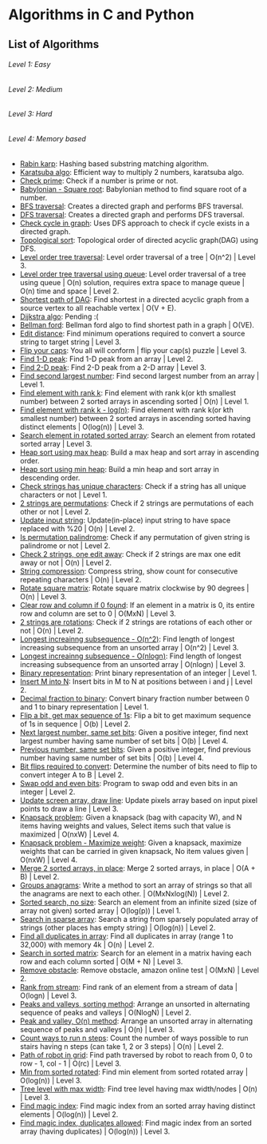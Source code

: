 # Algorithms in C and Python

## List of Algorithms

###### Level 1: Easy
###### Level 2: Medium
###### Level 3: Hard
###### Level 4: Memory based

- [Rabin karp](rabin_karp.c): Hashing based substring matching algorithm.
- [Karatsuba algo](karatsuba.py): Efficient way to multiply 2 numbers, karatsuba algo.
- [Check prime](is_prime.go): Check if a number is prime or not.
- [Babylonian - Square root](babylonian_square_root.go): Babylonian method to find square root of a number.
- [BFS traversal](bfs.py): Creates a directed graph and performs BFS traversal.
- [DFS traversal](dfs.py): Creates a directed graph and performs DFS traversal.
- [Check cycle in graph](cycle_in_graph.py): Uses DFS approach to check if cycle exists in a directed graph.
- [Topological sort](topological_sort.py): Topological order of directed acyclic graph(DAG) using DFS.
- [Level order tree traversal](level_order_tree_traversal.c): Level order traversal of a tree | O(n^2) | Level 3.
- [Level order tree traversal using queue](level_order_tree_traversal_using_queue.c): Level order traversal of a tree using queue | O(n) solution, requires extra space to manage queue | O(n) time and space | Level 2.
- [Shortest path of DAG](shortest_path_for_DAG.py): Find shortest in a directed acyclic graph from a source vertex to all reachable vertex | O(V + E).
- [Dijkstra algo](dijkstra.py): Pending :(
- [Bellman ford](bellman_ford.py): Bellman ford algo to find shortest path in a graph | O(VE).
- [Edit distance](edit_distance.c): Find minimum operations required to convert a source string to target string | Level 3.
- [Flip your caps](flip_your_cap.c): You all will conform | flip your cap(s) puzzle | Level 3.
- [Find 1-D peak](find_peak_element.c): Find 1-D peak from an array | Level 2.
- [Find 2-D peak](find_2d_peak.c): Find 2-D peak from a 2-D array | Level 3.
- [Find second largest number](second_largest_in_array.c): Find second largest number from an array | Level 1.
- [Find element with rank k](rank_k_element_in_2_sorted_array_O_k.c): Find element with rank k(or kth smallest number) between 2 sorted arrays in ascending sorted | O(n) | Level 1.
- [Find element with rank k - log(n)](rank_k_element_in_2_sorted_array_log_k.c): Find element with rank k(or kth smallest number) between 2 sorted arrays in ascending sorted having distinct elements | O(log(n)) | Level 3.
- [Search element in rotated sorted array](search_in_rotated_sorted_array.c): Search an element from rotated sorted array | Level 3.
- [Heap sort using max heap](heap_sort_using_max_heap.c): Build a max heap and sort array in ascending order.
- [Heap sort using min heap](heap_sort_using_min_heap.c): Build a min heap and sort array in descending order.
- [Check strings has unique characters](unique_characters_check_in_string.c): Check if a string has all unique characters or not | Level 1.
- [2 strings are permutations](strings_permutation_check.c): Check if 2 strings are permutations of each other or not | Level 2.
- [Update input string](url_formatter.c): Update(in-place) input string to have space replaced with %20 | O(n) | Level 2.
- [Is permutation palindrome](is_any_permutation_palindrome.c): Check if any permutation of given string is palindrome or not | Level 2.
- [Check 2 strings, one edit away](are_two_strings_one_edit_away.c): Check if 2 strings are max one edit away or not | O(n) | Level 2.
- [String compression](string_compression.c): Compress string, show count for consecutive repeating characters | O(n) | Level 2.
- [Rotate square matrix](rotate_matrix.c): Rotate square matrix clockwise by 90 degrees | O(n) | Level 3.
- [Clear row and column if 0 found](clear_matrix_rows_and_coulmns.c): If an element in a matrix is 0, its entire row and column are set to 0 | O(MxN) | Level 3.
- [2 strings are rotations](are_2_strings_rotations.c): Check if 2 strings are rotations of each other or not | O(n) | Level 2.
- [Longest increainng subsequence - O(n^2)](LIS_O_n2.c): Find length of longest increasing subsequence from an unsorted array | O(n^2) | Level 3.
- [Longest increainng subsequence - O(nlogn)](LIS_O_nlogn.c): Find length of longest increasing subsequence from an unsorted array | O(nlogn) | Level 3.
- [Binary representation](binary_representation.c): Print binary representation of an integer | Level 1.
- [Insert M into N](insert_bits_from_M_into_N.c): Insert bits in M to N at positions between i and j | Level 2.
- [Decimal fraction to binary](decimal_fraction_to_binary.c): Convert binary fraction number between 0 and 1 to binary representation | Level 1.
- [Flip a bit, get max sequence of 1s](flip_a_bit_to_get_max_seq_of_ones.c): Flip a bit to get maximum sequence of 1s in sequence | O(b) | Level 2.
- [Next largest number, same set bits](next_largest_same_num_of_bits_set.c): Given a positive integer, find next largest number having same number of set bits | O(b) | Level 4.
- [Previous number, same set bits](previous_num_having_same_num_of_bits_set.c): Given a positive integer, find previous number having same number of set bits | O(b) | Level 4.
- [Bit flips required to convert](bits_flipped_to_convert.c): Determine the number of bits need to flip to convert integer A to B | Level 2.
- [Swap odd and even bits](swap_odd_even_bits.c): Program to swap odd and even bits in an integer | Level 2.
- [Update screen array, draw line](draw_line.c): Update pixels array based on input pixel points to draw a line | Level 3.
- [Knapsack problem](knapsack.c): Given a knapsack (bag with capacity W), and N items having weights and values, Select items such that value is maximized | O(nxW) | Level 4.
- [Knapsack problem - Maximize weight](knapsack_maximize_weight.c): Given a knapsack, maximize weights that can be carried in given knapsack, No item values given | O(nxW) | Level 4.
- [Merge 2 sorted arrays, in place](merge_2_sorted_arrays_in_place.c): Merge 2 sorted arrays, in place | O(A + B) | Level 2.
- [Groups anagrams](group_anagrams.py): Write a method to sort an array of strings so that all the anagrams are next to each other. | O(MxNxlog(N)) | Level 2.
- [Sorted search, no size](search_in_infinite_sorted_array.c): Search an element from an infinite sized (size of array not given) sorted array | O(log(p)) | Level 1.
- [Search in sparse array](search_string_in_sparse_array.py): Search a string from sparsely populated array of strings (other places has empty string) | O(log(n)) | Level 2.
- [Find all duplicates in array](find_duplicates_in_4k_space.c): Find all duplicates in array (range 1 to 32,000) with memory 4k | O(n) | Level 2.
- [Search in sorted matrix](sorted_matrix_search.c): Search for an element in a matrix having each row and each column sorted | O(M + N) | Level 3.
- [Remove obstacle](remove_obstacle.py): Remove obstacle, amazon online test | O(MxN) | Level 2.
- [Rank from stream](rank_from_stream.c): Find rank of an element from a stream of data | O(logn) | Level 3.
- [Peaks and valleys, sorting method](peaks_and_valleys_O_nlogn.py): Arrange an unsorted in alternating sequence of peaks and valleys | O(NlogN) | Level 2.
- [Peak and valley, O(n) method](peaks_and_valleys_O_n.py): Arrange an unsorted array in alternating sequence of peaks and valleys | O(n) | Level 3.
- [Count ways to run n steps](count_steps.py): Count the number of ways possible to run stairs having n steps (can take 1, 2 or 3 steps) | O(n) | Level 2.
- [Path of robot in grid](robot_in_a_grid.py): Find path traversed by robot to reach from 0, 0 to row - 1, col - 1 | O(rc) | Level 3.
- [Min from sorted rotated](min_in_sorted_rotated_array.c): Find min element from sorted rotated array | O(log(n)) | Level 3.
- [Tree level with max width](level_with_max_width.c): Find tree level having max width/nodes | O(n) | Level 3.
- [Find magic index](magic_index.c): Find magic index from an sorted array having distinct elements | O(log(n)) | Level 2.
- [Find magic index, duplicates allowed](magic_index_with_duplicates.c): Find magic index from an sorted array (having duplicates) | O(log(n)) | Level 3.
